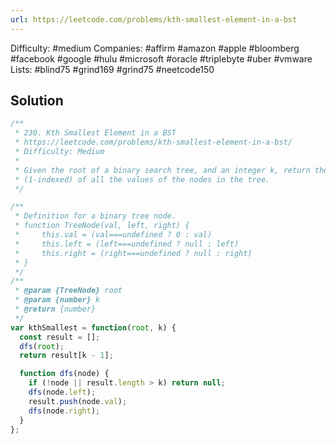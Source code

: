 ```yaml
---
url: https://leetcode.com/problems/kth-smallest-element-in-a-bst
---
```


Difficulty: #medium
Companies: #affirm #amazon #apple #bloomberg #facebook #google #hulu #microsoft #oracle #triplebyte #uber #vmware
Lists: #blind75 #grind169 #grind75 #neetcode150

## Solution

```javascript
/**
 * 230. Kth Smallest Element in a BST
 * https://leetcode.com/problems/kth-smallest-element-in-a-bst/
 * Difficulty: Medium
 *
 * Given the root of a binary search tree, and an integer k, return the kth smallest value
 * (1-indexed) of all the values of the nodes in the tree.
 */

/**
 * Definition for a binary tree node.
 * function TreeNode(val, left, right) {
 *     this.val = (val===undefined ? 0 : val)
 *     this.left = (left===undefined ? null : left)
 *     this.right = (right===undefined ? null : right)
 * }
 */
/**
 * @param {TreeNode} root
 * @param {number} k
 * @return {number}
 */
var kthSmallest = function(root, k) {
  const result = [];
  dfs(root);
  return result[k - 1];

  function dfs(node) {
    if (!node || result.length > k) return null;
    dfs(node.left);
    result.push(node.val);
    dfs(node.right);
  }
};

```
